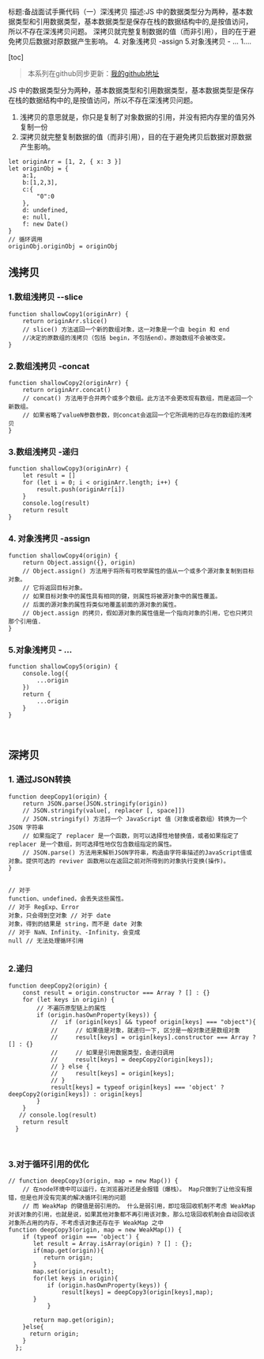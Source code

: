 标题:备战面试手撕代码（一）深浅拷贝
描述:JS 中的数据类型分为两种，基本数据类型和引用数据类型，基本数据类型是保存在栈的数据结构中的,是按值访问，所以不存在深浅拷贝问题。 深拷贝就完整复制数据的值（而非引用），目的在于避免拷贝后数据对原数据产生影响。 4. 对象浅拷贝 -assign 5.对象浅拷贝 - ... 1.…

<p>[toc]</p>
<blockquote>
<p>本系列在github同步更新：<a target="_blank" href="https://github.com/xiaoxiaobaibaibai/The-road-to-handwritten-code">我的github地址</a></p>
</blockquote>
<p>JS 中的数据类型分为两种，基本数据类型和引用数据类型，基本数据类型是保存在栈的数据结构中的,是按值访问，所以不存在深浅拷贝问题。</p>
<ol>
<li>浅拷贝的意思就是，你只是复制了对象数据的引用，并没有把内存里的值另外复制一份</li>
<li>深拷贝就完整复制数据的值（而非引用），目的在于避免拷贝后数据对原数据产生影响。</li>
</ol>
<pre><code class="hljs bash" lang="bash"><span class="hljs-built_in">let</span> originArr = [1, 2, { x: 3 }]
<span class="hljs-built_in">let</span> originObj = {
    a:1,
    b:[1,2,3],
    c:{
        <span class="hljs-string">"0"</span>:0
    },
    d: undefined,
    e: null,
    f: new Date()
}
// 循环调用
originObj.originObj = originObj
</code></pre><h2 class="heading">浅拷贝</h2>
<h3 class="heading">1.数组浅拷贝 --slice</h3>
<pre><code class="hljs javascript" lang="javascript"><span class="hljs-function"><span class="hljs-keyword">function</span> <span class="hljs-title">shallowCopy1</span>(<span class="hljs-params">originArr</span>) </span>{
    <span class="hljs-keyword">return</span> originArr.slice()
    <span class="hljs-comment">// slice() 方法返回一个新的数组对象，这一对象是一个由 begin 和 end</span>
    <span class="hljs-comment">//决定的原数组的浅拷贝（包括 begin，不包括end）。原始数组不会被改变。</span>
}
</code></pre><h3 class="heading">2.数组浅拷贝 -concat</h3>
<pre><code class="hljs javascript" lang="javascript"><span class="hljs-function"><span class="hljs-keyword">function</span> <span class="hljs-title">shallowCopy2</span>(<span class="hljs-params">originArr</span>) </span>{
    <span class="hljs-keyword">return</span> originArr.concat()
    <span class="hljs-comment">// concat() 方法用于合并两个或多个数组。此方法不会更改现有数组，而是返回一个新数组。</span>
    <span class="hljs-comment">// 如果省略了valueN参数参数，则concat会返回一个它所调用的已存在的数组的浅拷贝</span>
}
</code></pre><h3 class="heading">3.数组浅拷贝 -递归</h3>
<pre><code class="hljs javascript" lang="javascript"><span class="hljs-function"><span class="hljs-keyword">function</span> <span class="hljs-title">shallowCopy3</span>(<span class="hljs-params">originArr</span>) </span>{
    <span class="hljs-keyword">let</span> result = []
    <span class="hljs-keyword">for</span> (<span class="hljs-keyword">let</span> i = <span class="hljs-number">0</span>; i &lt; originArr.length; i++) {
        result.push(originArr[i])
    }
    <span class="hljs-built_in">console</span>.log(result)
    <span class="hljs-keyword">return</span> result
}
</code></pre><h3 class="heading">4. 对象浅拷贝 -assign</h3>
<pre><code class="hljs javascript" lang="javascript"><span class="hljs-function"><span class="hljs-keyword">function</span> <span class="hljs-title">shallowCopy4</span>(<span class="hljs-params">origin</span>) </span>{
    <span class="hljs-keyword">return</span> <span class="hljs-built_in">Object</span>.assign({}, origin)
    <span class="hljs-comment">// Object.assign() 方法用于将所有可枚举属性的值从一个或多个源对象复制到目标对象。</span>
    <span class="hljs-comment">// 它将返回目标对象。</span>
    <span class="hljs-comment">// 如果目标对象中的属性具有相同的键，则属性将被源对象中的属性覆盖。</span>
    <span class="hljs-comment">// 后面的源对象的属性将类似地覆盖前面的源对象的属性。</span>
    <span class="hljs-comment">// Object.assign 的拷贝，假如源对象的属性值是一个指向对象的引用，它也只拷贝那个引用值.</span>
}
</code></pre><h3 class="heading">5.对象浅拷贝 - ...</h3>
<pre><code class="hljs javascript" lang="javascript"><span class="hljs-function"><span class="hljs-keyword">function</span> <span class="hljs-title">shallowCopy5</span>(<span class="hljs-params">origin</span>) </span>{
    <span class="hljs-built_in">console</span>.log({
        ...origin
    }) 
    <span class="hljs-keyword">return</span> {
        ...origin
    }
}

</code></pre><h2 class="heading">深拷贝</h2>
<h3 class="heading">1. 通过JSON转换</h3>
<pre><code class="hljs javascript" lang="javascript"><span class="hljs-function"><span class="hljs-keyword">function</span> <span class="hljs-title">deepCopy1</span>(<span class="hljs-params">origin</span>) </span>{
    <span class="hljs-keyword">return</span> <span class="hljs-built_in">JSON</span>.parse(<span class="hljs-built_in">JSON</span>.stringify(origin))
    <span class="hljs-comment">// JSON.stringify(value[, replacer [, space]])</span>
    <span class="hljs-comment">// JSON.stringify() 方法将一个 JavaScript 值（对象或者数组）转换为一个 JSON 字符串</span>
    <span class="hljs-comment">// 如果指定了 replacer 是一个函数，则可以选择性地替换值，或者如果指定了 replacer 是一个数组，则可选择性地仅包含数组指定的属性。</span>
    <span class="hljs-comment">// JSON.parse() 方法用来解析JSON字符串，构造由字符串描述的JavaScript值或对象。提供可选的 reviver 函数用以在返回之前对所得到的对象执行变换(操作)。</span>
}

<span class="hljs-comment">// 对于 function、undefined，会丢失这些属性。</span>
<span class="hljs-comment">// 对于 RegExp、Error 对象，只会得到空对象</span>
<span class="hljs-comment">// 对于 date 对象，得到的结果是 string，而不是 date 对象</span>
<span class="hljs-comment">// 对于 NaN、Infinity、-Infinity，会变成 null</span>
<span class="hljs-comment">// 无法处理循环引用</span>
</code></pre><h3 class="heading">2.递归</h3>
<pre><code class="hljs javascript" lang="javascript"><span class="hljs-function"><span class="hljs-keyword">function</span> <span class="hljs-title">deepCopy2</span>(<span class="hljs-params">origin</span>) </span>{
    <span class="hljs-keyword">const</span> result = origin.constructor === <span class="hljs-built_in">Array</span> ? [] : {}
    <span class="hljs-keyword">for</span> (<span class="hljs-keyword">let</span> keys <span class="hljs-keyword">in</span> origin) {
        <span class="hljs-comment">// 不遍历原型链上的属性</span>
        <span class="hljs-keyword">if</span> (origin.hasOwnProperty(keys)) {
            <span class="hljs-comment">//  if (origin[keys] &amp;&amp; typeof origin[keys] === "object"){</span>
            <span class="hljs-comment">//     // 如果值是对象，就递归一下, 区分是一般对象还是数组对象</span>
            <span class="hljs-comment">//     result[keys] = origin[keys].constructor === Array ? [] : {}</span>
            <span class="hljs-comment">//     // 如果是引用数据类型，会递归调用</span>
            <span class="hljs-comment">//     result[keys] = deepCopy2(origin[keys]);</span>
            <span class="hljs-comment">// } else {</span>
            <span class="hljs-comment">//     result[keys] = origin[keys];</span>
            <span class="hljs-comment">// }</span>
            result[keys] = <span class="hljs-keyword">typeof</span> origin[keys] === <span class="hljs-string">'object'</span> ? deepCopy2(origin[keys]) : origin[keys]
        }
    }
   <span class="hljs-comment">// console.log(result)</span>
    <span class="hljs-keyword">return</span> result
  }


</code></pre><h3 class="heading">3.对于循环引用的优化</h3>
<pre><code class="hljs javascript" lang="javascript"><span class="hljs-comment">// function deepCopy3(origin, map = new Map()) {</span>
    <span class="hljs-comment">// 在node环境中可以运行，在浏览器对还是会报错（爆栈）。 Map只做到了让他没有报错，但是也并没有完美的解决循环引用的问题</span>
    <span class="hljs-comment">// 而 WeakMap 的键值是弱引用的。 什么是弱引用，即垃圾回收机制不考虑 WeakMap 对该对象的引用，也就是说，如果其他对象都不再引用该对象，那么垃圾回收机制会自动回收该对象所占用的内存，不考虑该对象还存在于 WeakMap 之中</span>
<span class="hljs-function"><span class="hljs-keyword">function</span> <span class="hljs-title">deepCopy3</span>(<span class="hljs-params">origin, map = new WeakMap(</span>)) </span>{
    <span class="hljs-keyword">if</span> (<span class="hljs-keyword">typeof</span> origin === <span class="hljs-string">'object'</span>) {
       <span class="hljs-keyword">let</span> result = <span class="hljs-built_in">Array</span>.isArray(origin) ? [] : {};
       <span class="hljs-keyword">if</span>(map.get(origin)){
          <span class="hljs-keyword">return</span> origin;
       }
       map.set(origin,result);
       <span class="hljs-keyword">for</span>(<span class="hljs-keyword">let</span> keys <span class="hljs-keyword">in</span> origin){
           <span class="hljs-keyword">if</span> (origin.hasOwnProperty(keys)) {
               result[keys] = deepCopy3(origin[keys],map);
       }
           }
          
       <span class="hljs-keyword">return</span> map.get(origin);
    }<span class="hljs-keyword">else</span>{
      <span class="hljs-keyword">return</span> origin;
    }
  };


</code></pre>